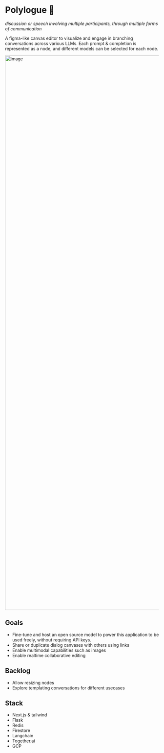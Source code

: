 # Polylogue 💬
_discussion or speech involving multiple participants, through multiple forms of communication_

A figma-like canvas editor to visualize and engage in branching conversations across various LLMs.
Each prompt & completion is represented as a node, and different models can be selected for each node.

<img width="1812" alt="image" src="https://github.com/user-attachments/assets/04aa884e-4ce4-406d-962b-890cfc85d7d7" />

## Goals
- Fine-tune and host an open source model to power this application to be used freely, without requiring API keys.
- Share or duplicate dialog canvases with others using links
- Enable multimodal capabilities such as images
- Enable realtime collaborative editing

## Backlog
- Allow resizing nodes
- Explore templating conversations for different usecases

## Stack
- Next.js & tailwind
- Flask
- Redis
- Firestore
- Langchain
- Together.ai
- GCP
